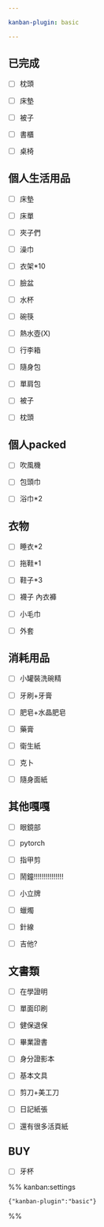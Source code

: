 ```yaml
---

kanban-plugin: basic

---
```


## 已完成

- [ ] 枕頭
- [ ] 床墊
- [ ] 被子
- [ ] 書櫃
- [ ] 桌椅


## 個人生活用品

- [ ] 床墊
- [ ] 床單
- [ ] 夾子們
- [ ] 澡巾
- [ ] 衣架*10
- [ ] 臉盆
- [ ] 水杯
- [ ] 碗筷
- [ ] 熱水壺(X)
- [ ] 行李箱
- [ ] 隨身包
- [ ] 單肩包
- [ ] 被子
- [ ] 枕頭


## 個人packed

- [ ] 吹風機
- [ ] 包頭巾
- [ ] 浴巾*2


## 衣物

- [ ] 睡衣*2
- [ ] 拖鞋*1
- [ ] 鞋子*3
- [ ] 襪子 內衣褲
- [ ] 小毛巾
- [ ] 外套


## 消耗用品

- [ ] 小罐裝洗碗精
- [ ] 牙刷+牙膏
- [ ] 肥皂+水晶肥皂
- [ ] 藥膏
- [ ] 衛生紙
- [ ] 克卜
- [ ] 隨身面紙


## 其他嘎嘎

- [ ] 眼鏡部
- [ ] pytorch
- [ ] 指甲剪
- [ ] 鬧鐘!!!!!!!!!!!!!!!
- [ ] 小立牌
- [ ] 蠟燭
- [ ] 針線
- [ ] 吉他?


## 文書類

- [ ] 在學證明
- [ ] 單面印刷
- [ ] 健保退保
- [ ] 畢業證書
- [ ] 身分證影本
- [ ] 基本文具
- [ ] 剪刀+美工刀
- [ ] 日記紙張
- [ ] 還有很多活頁紙


## BUY

- [ ] 牙杯




%% kanban:settings
```
{"kanban-plugin":"basic"}
```
%%